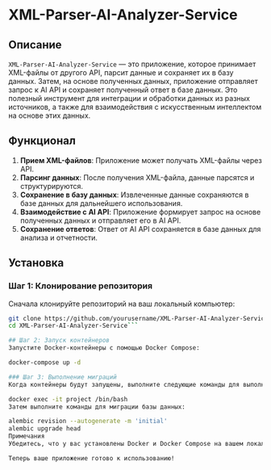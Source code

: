 # XML-Parser-AI-Analyzer-Service

## Описание

`XML-Parser-AI-Analyzer-Service` — это приложение, которое принимает XML-файлы от другого API, парсит данные и сохраняет их в базу данных. Затем, на основе полученных данных, приложение отправляет запрос к AI API и сохраняет полученный ответ в базе данных. Это полезный инструмент для интеграции и обработки данных из разных источников, а также для взаимодействия с искусственным интеллектом на основе этих данных.

## Функционал

1. **Прием XML-файлов**: Приложение может получать XML-файлы через API.
2. **Парсинг данных**: После получения XML-файла, данные парсятся и структурируются.
3. **Сохранение в базу данных**: Извлеченные данные сохраняются в базе данных для дальнейшего использования.
4. **Взаимодействие с AI API**: Приложение формирует запрос на основе полученных данных и отправляет его в AI API.
5. **Сохранение ответов**: Ответ от AI API сохраняется в базе данных для анализа и отчетности.

## Установка

### Шаг 1: Клонирование репозитория 

Сначала клонируйте репозиторий на ваш локальный компьютер:
```bash
git clone https://github.com/yourusername/XML-Parser-AI-Analyzer-Service.git
cd XML-Parser-AI-Analyzer-Service```

## Шаг 2: Запуск контейнеров
Запустите Docker-контейнеры с помощью Docker Compose:

docker-compose up -d

### Шаг 3: Выполнение миграций
Когда контейнеры будут запущены, выполните следующие команды для выполнения миграций. Для этого войдите в контейнер с проектом:

docker exec -it project /bin/bash
Затем выполните команды для миграции базы данных:

alembic revision --autogenerate -m 'initial'
alembic upgrade head
Примечания
Убедитесь, что у вас установлены Docker и Docker Compose на вашем локальном компьютере.

Теперь ваше приложение готово к использованию!
